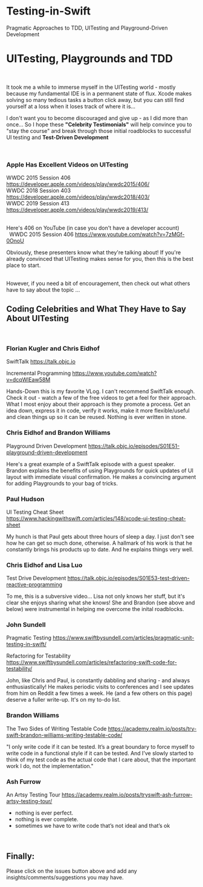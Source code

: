 # Testing-in-Swift
Pragmatic Approaches to TDD, UITesting and Playground-Driven Development
# UITesting, Playgrounds and TDD

&nbsp;

It took me a while to immerse myself in the UITesting world - mostly because my fundamental IDE is in a permanent state of flux. Xcode makes solving so many tedious tasks a button click away, but you can still find yourself at a loss when it loses track of where it is...

I don't want you to become discouraged and give up - as I did more than once...  So I hope these **"Celebrity Testimonials"** will help convince you to "stay the course" and break through those initial roadblocks to successful UI testing and **Test-Driven Development**

&nbsp;

### Apple Has Excellent Videos on UITesting  

WWDC 2015 Session 406 https://developer.apple.com/videos/play/wwdc2015/406/  
WWDC 2018 Session 403 https://developer.apple.com/videos/play/wwdc2018/403/  
WWDC 2019 Session 413 https://developer.apple.com/videos/play/wwdc2019/413/  
 
&nbsp;  
Here's 406 on YouTube (in case you don't have a developer account)  
&nbsp;
WWDC 2015 Session 406 https://www.youtube.com/watch?v=7zMGf-0OnoU  

Obviously, these presenters know what they're talking about!  If you're already convinced that UITesting makes sense for you, then this is the best place to start.  
&nbsp;  

However, if you need a bit of encouragement, then check out what others have to say about the topic ...

## Coding Celebrities and What They Have to Say About UITesting
&nbsp;

### Florian Kugler and Chris Eidhof
SwiftTalk <https://talk.objc.io>  
  
Incremental Programming <https://www.youtube.com/watch?v=dcqWlEaw58M>  

Hands-Down this is my favorite VLog. I can't recommend SwiftTalk enough.  Check it out - watch a few of the free videos to get a feel for their approach. What I most enjoy about their approach is they promote a process.  Get an idea down, express it in code, verify it works, make it more flexible/useful and clean things up so it can be reused. Nothing is ever written in stone.


### Chris Eidhof and Brandon Williams
Playground Driven Development <https://talk.objc.io/episodes/S01E51-playground-driven-development>

Here's a great example of a SwiftTalk episode with a guest speaker.  Brandon explains the benefits of using Playgrounds for quick updates of UI layout with immediate visual confirmation. He makes a convincing argument for adding Playgrounds to your bag of tricks.

### Paul Hudson
UI Testing Cheat Sheet <https://www.hackingwithswift.com/articles/148/xcode-ui-testing-cheat-sheet>

My hunch is that Paul gets about three hours of sleep a day. I just don't see how he can get so much done, otherwise. A hallmark of his work is that he constantly brings his products up to date. And he explains things very well.

### Chris Eidhof and Lisa Luo
Test Drive Development <https://talk.objc.io/episodes/S01E53-test-driven-reactive-programming>

To me, this is a subversive video... Lisa not only knows her stuff, but it's clear she enjoys sharing what she knows! She and Brandon (see above and below) were instrumental in helping me overcome the inital roadblocks.

### John Sundell
Pragmatic Testing <https://www.swiftbysundell.com/articles/pragmatic-unit-testing-in-swift/>  

Refactoring for Testability <https://www.swiftbysundell.com/articles/refactoring-swift-code-for-testability/>  

John, like Chris and Paul, is constantly dabbling and sharing - and always enthusiastically!
He makes periodic visits to conferences and I see updates from him on Reddit a few times a week. He (and a few others on this page) deserve a fuller write-up. It's on my to-do list.

### Brandon Williams
The Two Sides of Writing Testable Code <https://academy.realm.io/posts/try-swift-brandon-williams-writing-testable-code/>

"I only write code if it can be tested. It’s a great boundary to force myself to write code in a functional style if it can be tested. And I’ve slowly started to think of my test code as the actual code that I care about, that the important work I do, not the implementation."

### Ash Furrow
An Artsy Testing Tour <https://academy.realm.io/posts/tryswift-ash-furrow-artsy-testing-tour/>

 - nothing is ever perfect.
 - nothing is ever complete.
 - sometimes we have to write code that’s not ideal and that’s ok

&nbsp;  
## Finally:

Please click on the issues button above and add any insights/comments/suggestions you may have.
